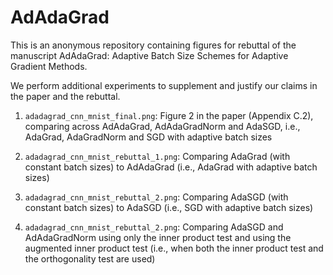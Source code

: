 # AdAdaGrad 

This is an anonymous repository containing figures for rebuttal of the manuscript AdAdaGrad: Adaptive Batch Size Schemes for Adaptive Gradient Methods. 

We perform additional experiments to supplement and justify our claims in the paper and the rebuttal. 

1. `adadagrad_cnn_mnist_final.png`: Figure 2 in the paper (Appendix C.2), comparing across AdAdaGrad, AdAdaGradNorm and AdaSGD, i.e., AdaGrad, AdaGradNorm and SGD with adaptive batch sizes

2. `adadagrad_cnn_mnist_rebuttal_1.png`: Comparing AdaGrad (with constant batch sizes) to AdAdaGrad (i.e., AdaGrad with adaptive batch sizes)

3. `adadagrad_cnn_mnist_rebuttal_2.png`: Comparing AdaSGD (with constant batch sizes) to AdaSGD (i.e., SGD with adaptive batch sizes)

4. `adadagrad_cnn_mnist_rebuttal_2.png`: Comparing AdaSGD and AdAdaGradNorm using only the inner product test and using the augmented inner product test (i.e., when both the inner product test and the orthogonality test are used)

